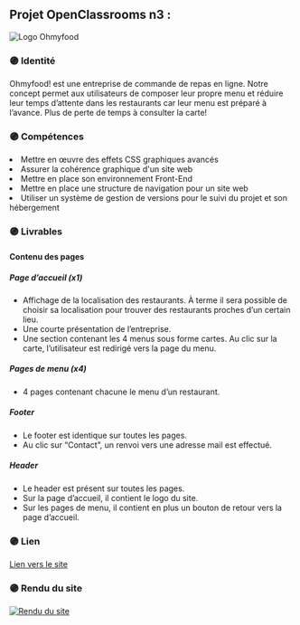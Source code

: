 <h2>Projet OpenClassrooms n3 :</h2>

<img src="https://rafaeladev.github.io/OPCohmyfood/images/logo/ohmyfood-white.png" alt="Logo Ohmyfood">

<h3>🟣 Identité</h3>
<p>Ohmyfood! est une entreprise de commande de repas en ligne. Notre concept permet aux utilisateurs de composer leur propre menu et réduire leur temps d’attente dans les restaurants car leur menu est préparé à l’avance. Plus de perte de temps à consulter la carte!</p>

<h3>🟣 Compétences</h3>
<li>Mettre en œuvre des effets CSS graphiques avancés</li>
<li>Assurer la cohérence graphique d'un site web</li>
<li>Mettre en place son environnement Front-End</li>
<li>Mettre en place une structure de navigation pour un site web</li>
<li>Utiliser un système de gestion de versions pour le suivi du projet et son hébergement</li>

<h3>🟣 Livrables</h3>
<h4>Contenu des pages</h4>

<h5>Page d’accueil (x1)</h5>
  <ul>
    <li>Affichage de la localisation des restaurants. À terme il sera possible de choisir sa localisation pour trouver des restaurants proches d’un certain lieu.</li>
    <li>Une courte présentation de l’entreprise.</li>
    <li>Une section contenant les 4 menus sous forme cartes. Au clic sur la carte, l’utilisateur est redirigé vers la page du menu.</li>
  </ul>
<h5>Pages de menu (x4)</h5>
  <ul>
    <li>4 pages contenant chacune le menu d’un restaurant.</li>
  </ul>
<h5>Footer</h5>
  <ul>
    <li>Le footer est identique sur toutes les pages.</li>
    <li>Au clic sur “Contact”, un renvoi vers une adresse mail est effectué.</li>
  </ul>
<h5>Header</h5>
  <ul>
    <li>Le header est présent sur toutes les pages.</li>
    <li>Sur la page d’accueil, il contient le logo du site.</li>
    <li>Sur les pages de menu, il contient en plus un bouton de retour vers la page d’accueil.</li>
  </ul>

<h3>🟣 Lien</h3>
<a href="https://rafaeladev.github.io/OPCohmyfood/" target="_blank">Lien vers le site</a>

<h3>🟣 Rendu du site</h3>
<a href="https://rafaeladev.github.io/OPCohmyfood/" target="_blank"><img src="https://rafaeladev.github.io/OPCohmyfood/images/screencapture-rafaeladev-github-io-OPCohmyfood-index-html-2022-11-21-17_52_44.png" alt="Rendu du site"></a>
